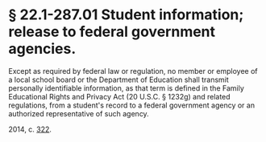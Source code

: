 # § 22.1-287.01 Student information; release to federal government agencies.

<p>Except as required by federal law or regulation, no member or employee of a local school board or the Department of Education shall transmit personally identifiable information, as that term is defined in the Family Educational Rights and Privacy Act (20 U.S.C. § 1232g) and related regulations, from a student's record to a federal government agency or an authorized representative of such agency.</p><p>2014, c. <a href='http://lis.virginia.gov/cgi-bin/legp604.exe?141+ful+CHAP0322'>322</a>.</p>
